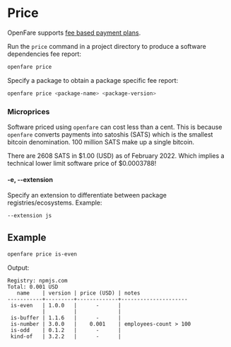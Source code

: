 # Price

OpenFare supports [fee based payment plans](../introduction/micropriced_software.md).

Run the `price` command in a project directory to produce a software dependencies fee report:

```bash
openfare price
```

Specify a package to obtain a package specific fee report:

```bash
openfare price <package-name> <package-version>
```

### Microprices

Software priced using `openfare` can cost less than a cent. This is because `openfare` converts payments into satoshis (SATS) which is the smallest bitcoin denomination. 100 million SATS make up a single bitcoin.

There are 2608 SATS in $1.00 (USD) as of February 2022. Which implies a technical lower limit software price of $0.0003788!

#### -e, --extension

Specify an extension to differentiate between package registries/ecosystems. Example:

```bash
--extension js
```

## Example

```bash
openfare price is-even
```

Output:

```text
Registry: npmjs.com
Total: 0.001 USD
   name    | version | price (USD) | notes 
-----------+---------+-------------+---------------------
 is-even   | 1.0.0   |      -      |  
           |         |             |    
 is-buffer | 1.1.6   |      -      |  
 is-number | 3.0.0   |    0.001    | employees-count > 100
 is-odd    | 0.1.2   |      -      |  
 kind-of   | 3.2.2   |      -      |     
```
